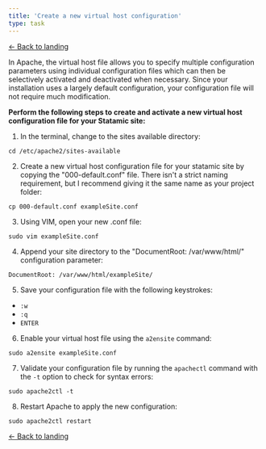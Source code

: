 ```yaml
---
title: 'Create a new virtual host configuration'
type: task
---
```


[← Back to landing](/writing-samples/create-a-statamic-web-server-on-google-cloud-platform)

In Apache, the virtual host file allows you to specify multiple configuration parameters using individual configuration files which can then be selectively activated and deactivated when necessary. Since your installation uses a largely default configuration, your configuration file will not require much modification.

**Perform the following steps to create and activate a new virtual host configuration file for your Statamic site:**

1. In the terminal, change to the sites available directory:

  ```
  cd /etc/apache2/sites-available
  ```

2. Create a new virtual host configuration file for your statamic site by copying the "000-default.conf" file. There isn't a strict naming requirement, but I recommend giving it the same name as your project folder:

  ```
  cp 000-default.conf exampleSite.conf
  ```

3. Using VIM, open your new .conf file:

  ```
  sudo vim exampleSite.conf
  ```

4. Append your site directory to the "DocumentRoot: /var/www/html/" configuration parameter:

  ```
  DocumentRoot: /var/www/html/exampleSite/
  ```

5. Save your configuration file with the following keystrokes:
  * `:w`
  * `:q`
  * `ENTER`

6. Enable your virtual host file using the `a2ensite` command:

  ```
  sudo a2ensite exampleSite.conf
  ```

7. Validate your configuration file by running the `apachectl` command with the `-t` option to check for syntax errors:

  ```
  sudo apache2ctl -t
  ```

8. Restart Apache to apply the new configuration:

  ```
  sudo apache2ctl restart
  ```

[← Back to landing](/writing-samples/create-a-statamic-web-server-on-google-cloud-platform)
